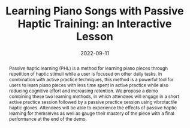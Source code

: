 ---
title: "Learning Piano Songs with Passive Haptic Training: an Interactive Lesson"
teaser: "/images/passivehapticlearning-3.jpg"
date: "2022-09-11"
collection: publications
authors: "Asha Bhandarkar, <b>Tan Gemicioglu</b>, Brahmi Dwivedi, Caitlyn Seim, Thad Starner"
venue: "Proceedings of the 2022 ACM International Joint Conference on Pervasive and Ubiquitous Computing"
abstract: "Passive haptic learning (PHL) is a method for learning piano pieces through repetition of haptic stimuli while a user is focused on other daily tasks. In combination with active practice techniques, this method is a powerful tool for users to learn piano pieces with less time spent in active practice while also reducing cognitive effort and increasing retention. We propose a demo combining these two learning methods, in which attendees will engage in a short active practice session followed by a passive practice session using vibrotactile haptic gloves. Attendees will be able to experience the effects of passive haptic learning for themselves as well as gauge their mastery of the piece with a final performance at the end of the demo."
link: "/files/papers/PHL_UbiComp_2022_Demo.pdf"
category: demo
tags: [haptics, piano, learning]
links:
- [doi, doi, https://doi.org/10.1145/3544793.3560321]
- [paper, pdf, /files/papers/PHL_UbiComp_2022_Demo.pdf]
- [video, video, https://youtu.be/LdF_jn4hWHc]
- [Best Demo Award, award, https://ubicomp.org/ubicomp2022/cfp/posters-demos-6/]
---
